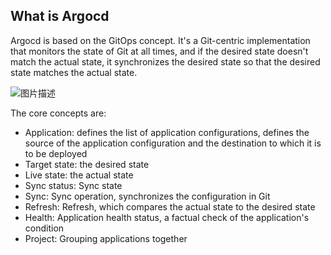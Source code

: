 ## What is Argocd

Argocd is based on the GitOps concept. It's a Git-centric implementation that monitors the state of Git at all times, and if the desired state doesn't match the actual state, it synchronizes the desired state so that the desired state matches the actual state.

![图片描述](https://doc.shiyanlou.com/courses/10022/2123746/d57d1ae9a5ba1925327f13c832ce5bcf-0/wm)

The core concepts are:

- Application: defines the list of application configurations, defines the source of the application configuration and the destination to which it is to be deployed
- Target state: the desired state
- Live state: the actual state
- Sync status: Sync state
- Sync: Sync operation, synchronizes the configuration in Git
- Refresh: Refresh, which compares the actual state to the desired state
- Health: Application health status, a factual check of the application's condition
- Project: Grouping applications together
